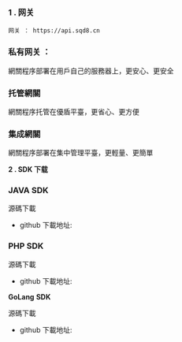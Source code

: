 ### 1 . 网关

```plain
网关 ： https://api.sqd8.cn
```

### 私有网关 ：

網關程序部署在用戶自己的服務器上，更安心、更安全

### 托管網關

網關程序托管在優盾平臺，更省心、更方便

### 集成網關

網關程序部署在集中管理平臺，更輕量、更簡單

**2 . SDK 下载**

### JAVA SDK

源碼下載

-   github 下載地址:

### PHP SDK

源碼下載

-   github 下載地址:

**GoLang** **SDK**

源碼下載

-   github 下載地址:
